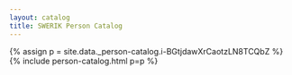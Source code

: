 ```yaml
---
layout: catalog
title: SWERIK Person Catalog
---
```

{% assign p = site.data._person-catalog.i-BGtjdawXrCaotzLN8TCQbZ %}
{% include person-catalog.html p=p %}

